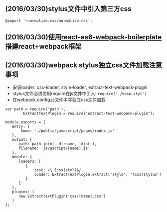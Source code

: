 ## (2016/03/30)stylus文件中引入第三方css

`@import '~normalize.css/normalize.css';`

## (2016/03/30)使用[react-es6-webpack-boilerplate](https://github.com/vasanthk/react-es6-webpack-boilerplate)搭建react+webpack框架

## (2016/03/30)webpack stylus独立css文件加载注意事项

- 安装loader: css-loader, style-loader, extract-text-webpack-plugin
- stylus文件必须使用require在js文件中引入: `require('./base.styl')`
- 在webpack.config.js文件中写独立css文件加载

```
var path = require('path'),
		ExtractTextPlugin = require("extract-text-webpack-plugin");

module.exports = {
   entry: {
	   home: './public/javascript/pages/index.js'
   },
   output: {
      path: path.join(__dirname, 'dist'),
      filename: 'javascript/[name].js'
   },
   module: {
      loaders: [
         {
			 test: /\.(css|styl)$/,
			 loader: ExtractTextPlugin.extract('style', '!css!stylus')
		 }
      ]
   },
   plugins: [
      new ExtractTextPlugin('css/[name].css')
   ]
};
```